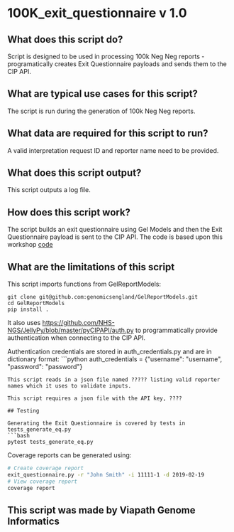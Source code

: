 # 100K_exit_questionnaire v 1.0

## What does this script do?
Script is designed to be used in processing 100k Neg Neg reports - programatically creates Exit Questionnaire payloads and sends them to the CIP API.  

## What are typical use cases for this script?
The script is run during the generation of 100k Neg Neg reports.

## What data are required for this script to run?

A valid interpretation request ID and reporter name need to be provided. 

## What does this script output?

This script outputs a log file.

## How does this script work?

The script builds an exit questionnaire using Gel Models and then the Exit Questionnaire payload is sent to the CIP API.  The code is based upon this workshop [code](https://github.com/genomicsengland/ACGS_GeL_API_workshop/blob/master/Exit_Questionnaire_Workshop/WORKSHOP.ipynb)  

## What are the limitations of this script

This script imports functions from GelReportModels:
```git
git clone git@github.com:genomicsengland/GelReportModels.git
cd GelReportModels
pip install .
```
It also uses https://github.com/NHS-NGS/JellyPy/blob/master/pyCIPAPI/auth.py to programmatically provide authentication when connecting to the CIP API.

Authentication credentials are stored in auth_credentials.py and are in
        dictionary format:
        ```python
        auth_credentials = {"username": "username", "password": "password"}
```
This script reads in a json file named ????? listing valid reporter names which it uses to validate inputs.

This script requires a json file with the API key, ???? 

## Testing 

Generating the Exit Questionnaire is covered by tests in tests_generate_eq.py
```bash
pytest tests_generate_eq.py
```
Coverage reports can be generated using:

```bash
# Create coverage report
exit_questionnaire.py -r "John Smith" -i 11111-1 -d 2019-02-19
# View coverage report
coverage report
```

## This script was made by Viapath Genome Informatics


